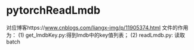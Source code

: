 # pytorchReadLmdb
对应博客https://www.cnblogs.com/liangx-img/p/11905374.html
文件的作用为：
(1) get_lmdbKey.py:得到lmdb中的key值列表；
(2) readLmdb.py: 读取batch
